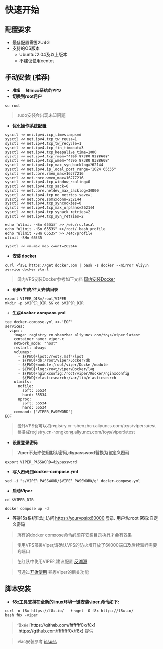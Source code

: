 # 快速开始

## 配置要求

+ 最低配置需要2U4G
+ 支持的OS版本
    - Ubuntu22.04及以上版本
    - 不建议使用centos

## 手动安装 (推荐)

+ **准备一台linux系统的VPS**
+ **切换到root用户**

```shell
su root
```

> sudo安装会出现未知问题

+ **优化操作系统配置**

```shell
sysctl -w net.ipv4.tcp_timestamps=0 
sysctl -w net.ipv4.tcp_tw_reuse=1 
sysctl -w net.ipv4.tcp_tw_recycle=1 
sysctl -w net.ipv4.tcp_fin_timeout=3 
sysctl -w net.ipv4.tcp_keepalive_time=1800 
sysctl -w net.ipv4.tcp_rmem="4096 87380 8388608" 
sysctl -w net.ipv4.tcp_wmem="4096 87380 8388608" 
sysctl -w net.ipv4.tcp_max_syn_backlog=262144 
sysctl -w net.ipv4.ip_local_port_range="1024 65535"
sysctl -w net.core.rmem_max=16777216
sysctl -w net.core.wmem_max=16777216
sysctl -w net.ipv4.tcp_window_scaling=0
sysctl -w net.ipv4.tcp_sack=0
sysctl -w net.core.netdev_max_backlog=30000
sysctl -w net.ipv4.tcp_no_metrics_save=1
sysctl -w net.core.somaxconn=262144
sysctl -w net.ipv4.tcp_syncookies=0
sysctl -w net.ipv4.tcp_max_orphans=262144
sysctl -w net.ipv4.tcp_synack_retries=2
sysctl -w net.ipv4.tcp_syn_retries=2

echo "ulimit -HSn 65535" >> /etc/rc.local
echo "ulimit -HSn 65535" >>/root/.bash_profile
echo "ulimit -SHn 65535" >> /etc/profile
ulimit -SHn 65535

sysctl -w vm.max_map_count=262144
```

+ **安装 docker**

```shell
curl -fsSL https://get.docker.com | bash -s docker --mirror Aliyun
service docker start
```

> 国内VPS安装Docker参考如下文档 [国内安装Docker](./install_docker_in_china)

+ **设置/生成/进入安装目录**

```shell
export VIPER_DIR=/root/VIPER
mkdir -p $VIPER_DIR && cd $VIPER_DIR
```

+ **生成docker-compose.yml**

```shell
tee docker-compose.yml <<-'EOF'
services:
  viper:
    image: registry.cn-shenzhen.aliyuncs.com/toys/viper:latest
    container_name: viper-c
    network_mode: "host"
    restart: always
    volumes:
      - ${PWD}/loot:/root/.msf4/loot
      - ${PWD}/db:/root/viper/Docker/db
      - ${PWD}/module:/root/viper/Docker/module
      - ${PWD}/log:/root/viper/Docker/log
      - ${PWD}/nginxconfig:/root/viper/Docker/nginxconfig
      - ${PWD}/elasticsearch:/var/lib/elasticsearch
    ulimits:
      nofile:
        soft: 65534
        hard: 65534
      nproc:
        soft: 65534
        hard: 65534
    command: ["VIPER_PASSWORD"]
EOF
```

> 国外VPS也可以将registry.cn-shenzhen.aliyuncs.com/toys/viper:latest替换成registry.cn-hongkong.aliyuncs.com/toys/viper:latest

+ **设置登录密码**

> **Viper不允许使用默认密码,diypassword替换为自定义密码**

```shell
export VIPER_PASSWORD=diypassword
```

+ **写入密码到docker-compose.yml**

```shell
sed -i "s/VIPER_PASSWORD/$VIPER_PASSWORD/g" docker-compose.yml
```

+ **启动Viper**

```shell
cd $VIPER_DIR

docker compose up -d
```

+ 等待15s系统启动,访问 [https://yourvpsip:60000](https://vpsip:60000/#/user/login) 登录. 用户名:root 密码:自定义密码

> 所有的docker compose命令必须在安装目录执行才会有效果

> 使用VPS部署Viper,请确认VPS的防火墙开放了60000端口及后续监听需要的端口

> 在红队中使用VIPER,建议配置 [反溯源](./avoid_tracing)

> 可通过[开始使用](./try_viper) 熟悉Viper的相关功能

## 脚本安装

+ **f8x工具支持在全新的linux环境一键安装viper,命令如下:**

```shell
curl -o f8x https://f8x.io/   # wget -O f8x https://f8x.io/
bash f8x -viper
```

> f8x由 [https://github.com/ffffffff0x/f8x](https://github.com/ffffffff0x/f8x) 提供

> Mac安装参考 [issues](issues)
